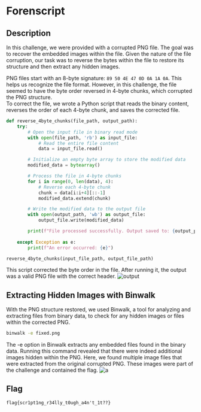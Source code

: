 # Forenscript
## Description

In this challenge, we were provided with a corrupted PNG file. The goal was to recover the embedded images within the file. Given the nature of the file corruption, our task was to reverse the bytes within the file to restore its structure and then extract any hidden images.

PNG files start with an 8-byte signature: ```89 50 4E 47 0D 0A 1A 0A```. This helps us recognize the file format. However, in this challenge, the file seemed to have the byte order reversed in 4-byte chunks, which corrupted the PNG structure. <br>
To correct the file, we wrote a Python script that reads the binary content, reverses the order of each 4-byte chunk, and saves the corrected file.

```python
def reverse_4byte_chunks(file_path, output_path):
    try:
        # Open the input file in binary read mode
        with open(file_path, 'rb') as input_file:
            # Read the entire file content
            data = input_file.read()

        # Initialize an empty byte array to store the modified data
        modified_data = bytearray()

        # Process the file in 4-byte chunks
        for i in range(0, len(data), 4):
            # Reverse each 4-byte chunk
            chunk = data[i:i+4][::-1]
            modified_data.extend(chunk)

        # Write the modified data to the output file
        with open(output_path, 'wb') as output_file:
            output_file.write(modified_data)

        print(f"File processed successfully. Output saved to: {output_path}")
    
    except Exception as e:
        print(f"An error occurred: {e}")

reverse_4byte_chunks(input_file_path, output_file_path)
```
This script corrected the byte order in the file. After running it, the output was a valid PNG file with the correct header.
![output](https://github.com/user-attachments/assets/ff68a751-423b-421e-8f62-39324bba10d8)

## Extracting Hidden Images with Binwalk
With the PNG structure restored, we used Binwalk, a tool for analyzing and extracting files from binary data, to check for any hidden images or files within the corrected PNG.

```bash
binwalk -e fixed.png
```
The -e option in Binwalk extracts any embedded files found in the binary data. Running this command revealed that there were indeed additional images hidden within the PNG.
Here, we found multiple image files that were extracted from the original corrupted PNG. These images were part of the challenge and contained the flag.
![a](https://github.com/user-attachments/assets/6066d22d-12ef-419c-bd88-52ee69d25ffe)

## Flag
```flag{scr1pt1ng_r34lly_t0ugh_a4n't_1t??}```
